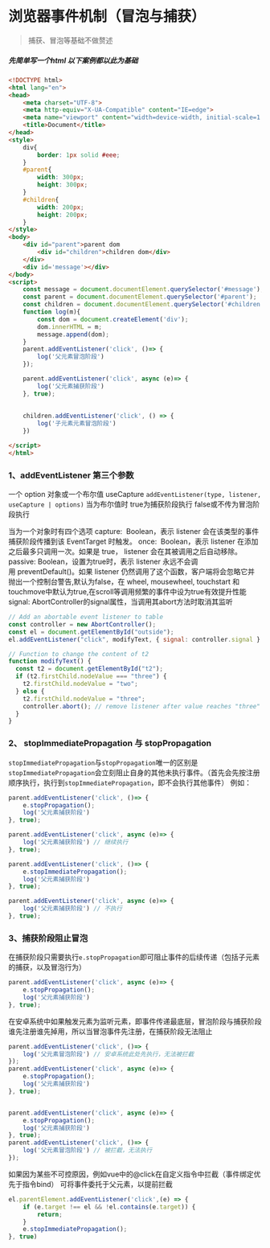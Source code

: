 # 浏览器事件机制（冒泡与捕获）

> 捕获、冒泡等基础不做赘述

##### 先简单写一个html 以下案例都以此为基础

```html
<!DOCTYPE html>
<html lang="en">
<head>
    <meta charset="UTF-8">
    <meta http-equiv="X-UA-Compatible" content="IE=edge">
    <meta name="viewport" content="width=device-width, initial-scale=1.0">
    <title>Document</title>
</head>
<style>
    div{
        border: 1px solid #eee;
    }
    #parent{
        width: 300px;
        height: 300px;
    }
    #children{
        width: 200px;
        height: 200px;
    }
</style>
<body>
    <div id="parent">parent dom
        <div id="children">children dom</div>
    </div>
    <div id='message'></div>
</body>
<script>
    const message = document.documentElement.querySelector('#message');
    const parent = document.documentElement.querySelector('#parent');
    const children = document.documentElement.querySelector('#children');
    function log(m){
        const dom = document.createElement('div');
        dom.innerHTML = m;
        message.append(dom);
    }
    parent.addEventListener('click', ()=> {
        log('父元素冒泡阶段')
    });

    parent.addEventListener('click', async (e)=> {
        log('父元素捕获阶段')
    }, true);
    
    
    children.addEventListener('click', () => {
        log('子元素元素冒泡阶段')
    })

</script>
</html>
```
### 1、addEventListener 第三个参数
一个 option 对象或一个布尔值 useCapture `addEventListener(type, listener, useCapture | options)`
当为布尔值时 true为捕获阶段执行 false或不传为冒泡阶段执行

当为一个对象时有四个选项
capture:  Boolean，表示 listener 会在该类型的事件捕获阶段传播到该 EventTarget 时触发。
once:  Boolean，表示 listener 在添加之后最多只调用一次。如果是 true， listener 会在其被调用之后自动移除。
passive: Boolean，设置为true时，表示 listener 永远不会调用 preventDefault()。如果 listener 仍然调用了这个函数，客户端将会忽略它并抛出一个控制台警告,默认为false，在 wheel, mousewheel, touchstart 和 touchmove中默认为true,在scroll等调用频繁的事件中设为true有效提升性能
signal:  AbortController的signal属性，当调用其abort方法时取消其监听

```js
// Add an abortable event listener to table
const controller = new AbortController();
const el = document.getElementById("outside");
el.addEventListener("click", modifyText, { signal: controller.signal } );

// Function to change the content of t2
function modifyText() {
  const t2 = document.getElementById("t2");
  if (t2.firstChild.nodeValue === "three") {
    t2.firstChild.nodeValue = "two";
  } else {
    t2.firstChild.nodeValue = "three";
    controller.abort(); // remove listener after value reaches "three"
  }
}
```

### 2、 stopImmediatePropagation 与 stopPropagation
`stopImmediatePropagation`与`stopPropagation`唯一的区别是`stopImmediatePropagation`会立刻阻止自身的其他未执行事件。（首先会先按注册顺序执行，执行到`stopImmediatePropagation`，即不会执行其他事件）
例如：
```js
parent.addEventListener('click', ()=> {
    e.stopPropagation();
    log('父元素捕获阶段')
}, true);

parent.addEventListener('click', async (e)=> {
    log('父元素捕获阶段') // 继续执行
}, true);

```

```js
parent.addEventListener('click', ()=> {
    e.stopImmediatePropagation();
    log('父元素捕获阶段')
}, true);

parent.addEventListener('click', async (e)=> {
    log('父元素捕获阶段') // 不执行
}, true);

```

### 3、捕获阶段阻止冒泡

在捕获阶段只需要执行`e.stopPropagation`即可阻止事件的后续传递（包括子元素的捕获，以及冒泡行为）
```js
parent.addEventListener('click', async (e)=> {
    e.stopPropagation();
    log('父元素捕获阶段')
}, true);
```
在安卓系统中如果触发元素为监听元素，即事件传递最底层，冒泡阶段与捕获阶段谁先注册谁先掉用，所以当冒泡事件先注册，在捕获阶段无法阻止

```js
parent.addEventListener('click', ()=> {
    log('父元素冒泡阶段') // 安卓系统此处先执行，无法被拦截
});
parent.addEventListener('click', async (e)=> {
    e.stopPropagation();
    log('父元素捕获阶段')
}, true);
```

```js

parent.addEventListener('click', async (e)=> {
    e.stopPropagation();
    log('父元素捕获阶段')
}, true);
parent.addEventListener('click', ()=> {
    log('父元素冒泡阶段') // 被拦截，无法执行
});
```

如果因为某些不可控原因，例如vue中的@click在自定义指令中拦截（事件绑定优先于指令bind）
可将事件委托于父元素，以提前拦截

```js
el.parentElement.addEventListener('click',(e) => {
    if (e.target !== el && !el.contains(e.target)) {
        return;
    }
    e.stopImmediatePropagation();
}, true)
```